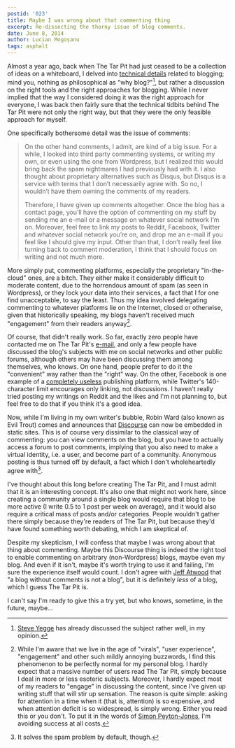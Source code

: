 ```yaml
---
postid: '023'
title: Maybe I was wrong about that commenting thing
excerpt: Re-dissecting the thorny issue of blog comments.
date: June 8, 2014
author: Lucian Mogoșanu
tags: asphalt
---
```


Almost a year ago, back when The Tar Pit had just ceased to be a collection of
ideas on a whiteboard, I delved into [technical details][1] related to
blogging; mind you, nothing as philosophical as "why blog?"[^1], but rather a
discussion on the right tools and the right approaches for blogging. While I
never implied that the way I considered doing it was the right approach for
everyone, I was back then fairly sure that the technical tidbits behind The
Tar Pit were not only the right way, but that they were the only feasible
approach for myself.

One specifically bothersome detail was the issue of comments:

> On the other hand comments, I admit, are kind of a big issue. For a while, I
> looked into third party commenting systems, or writing my own, or even using
> the one from Wordpress, but I realized this would bring back the spam
> nightmares I had previously had with it. I also thought about proprietary
> alternatives such as Disqus, but Disqus is a service with terms that I don’t
> necessarily agree with. So no, I wouldn’t have them owning the comments of
> my readers.
>
> Therefore, I have given up comments altogether. Once the blog has a contact
> page, you’ll have the option of commenting on my stuff by sending me an
> e-mail or a message on whatever social network I’m on. Moreover, feel free
> to link my posts to Reddit, Facebook, Twitter and whatever social network
> you’re on, and drop me an e-mail if you feel like I should give my
> input. Other than that, I don’t really feel like turning back to comment
> moderation, I think that I should focus on writing and not much more.

More simply put, commenting platforms, especially the proprietary
"in-the-cloud" ones, are a bitch. They either make it considerably difficult to
moderate content, due to the horrendous amount of spam (as seen in Wordpress),
or they lock your data into their services, a fact that I for one find
unacceptable, to say the least. Thus my idea involved delegating commenting to
whatever platforms lie on the Internet, closed or otherwise, given that
historically speaking, my blogs haven't received much "engagement" from their
readers anyway[^2].

Of course, that didn't really work. So far, exactly zero people have contacted
me on The Tar Pit's [e-mail][4], and only a few people have discussed the
blog's subjects with me on social networks and other public forums, although
others may have been discussing them among themselves, who knows. On one hand,
people prefer to do it the "convenient" way rather than the "right" way. On the
other, Facebook is one example of a [completely useless][5] publishing
platform, while Twitter's 140-character limit encourages only linking, not
discussions. I haven't really tried posting my writings on Reddit and the likes
and I'm not planning to, but feel free to do that if you think it's a good
idea.

Now, while I'm living in my own writer's bubble, Robin Ward (also known as Evil
Trout) comes and announces that [Discourse][6] can now be embedded in static
sites. This is of course very dissimilar to the classical way of commenting:
you can view comments on the blog, but you have to actually access a forum to
post comments, implying that you also need to make a virtual identity, i.e. a
user, and become part of a community. Anonymous posting is thus turned off by
default, a fact which I don't wholeheartedly agree with[^3].

I've thought about this long before creating The Tar Pit, and I must admit that
it is an interesting concept. It's also one that might not work here, since
creating a community around a single blog would require that blog to be more
active (I write 0.5 to 1 post per week on average), and it would also require a
critical mass of posts and/or categories. People wouldn't gather there simply
because they're readers of The Tar Pit, but because they'd have found something
worth debating, which I am skeptical of.

Despite my skepticism, I will confess that maybe I was wrong about that thing
about commenting. Maybe this Discourse thing is indeed the right tool to
enable commenting on arbitrary (non-Wordpress) blogs, maybe even my blog. And
even if it isn't, maybe it's worth trying to use it and failing, I'm sure the
experience itself would count. I don't agree with [Jeff Atwood][6] that "a
blog without comments is not a blog", but it is definitely *less* of a blog,
which I guess The Tar Pit is.

I can't say I'm ready to give this a try yet, but who knows, sometime, in the
future, maybe...

[^1]: [Steve Yegge][2] has already discussed the subject rather well, in my
opinion.

[^2]: While I'm aware that we live in the age of "virals", "user experience",
"engagement" and other such mildly annoying buzzwords, I find this phenomenon
to be perfectly normal for my personal blog. I hardly expect that a massive
number of users read The Tar Pit, simply because I deal in more or less
esoteric subjects. Moreover, I hardly expect most of my readers to "engage" in
discussing the content, since I've given up writing stuff that will stir up
sensation. The reason is quite simple: asking for attention in a time when it
(that is, attention) is so expensive, and when attention deficit is so
widespread, is simply wrong. Either you read this or you don't. To put it in
the words of [Simon Peyton-Jones][3], I'm avoiding success at all costs.

[^3]: It solves the spam problem by default, though.

[1]: /posts/y00/002-technicalities.html
[2]: https://sites.google.com/site/steveyegge2/you-should-write-blogs
[3]: http://www.computerworld.com.au/article/261007/a-z_programming_languages_haskell/
[4]: /uploads/email.png
[5]: http://techcrunch.com/2014/04/03/the-filtered-feed-problem/
[6]: http://eviltrout.com/2014/01/22/embedding-discourse.html
[7]: http://blog.codinghorror.com/a-blog-without-comments-is-not-a-blog/
